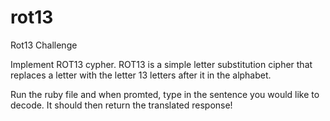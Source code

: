 # rot13
Rot13 Challenge

Implement ROT13 cypher. ROT13 is a simple letter substitution cipher that replaces a letter with the letter 13 letters after it in the alphabet.

Run the ruby file and when promted, type in the sentence you would like to decode. It should then return the translated response!

